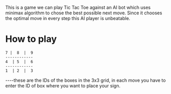 This is a game we can play Tic Tac Toe against an AI  bot  which uses minimax algorithm to chose the best possible next move. Since  it chooses the optimal  move in every step this AI player is unbeatable.
# How to play
    7 |  8  |  9
    ------------
    4  | 5  |  6
    ------------
    1  | 2  |  3

----these are the IDs of the boxes in the 3x3 grid, in each move you have to enter the ID of box where you want to place your sign.
